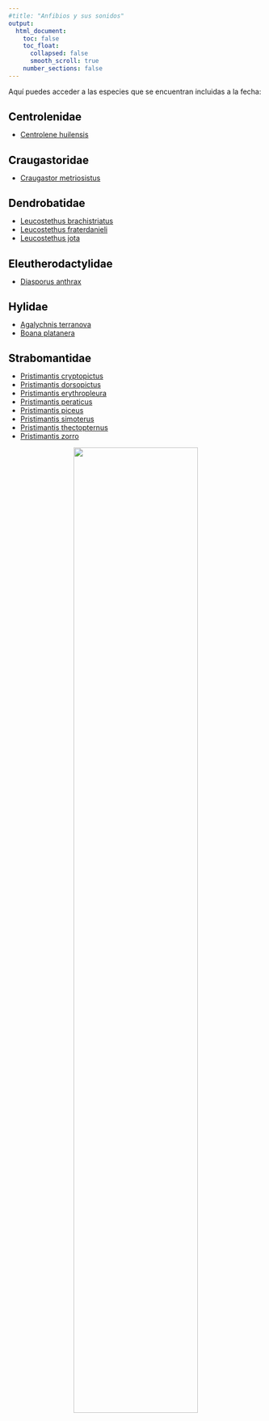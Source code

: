 ```yaml
---
#title: "Anfibios y sus sonidos"
output:
  html_document: 
    toc: false
    toc_float:
      collapsed: false
      smooth_scroll: true
    number_sections: false
---
```


<style>
h1 {
  color: black;
  font-size: 1.5em;
  font-weight: bold;
}
h2 {
  color: black;
}
.title {
  font-size: 1.5em;
  color: black;
  font-weight: bold;
}
.author {
  font-size: 1.5em;
  color: black;
}
.date {
  font-size: 1.2em;
  color: gray;
}
/* Estilo para justificar el texto */
p {
  text-align: justify;
}

</style>


Aquí puedes acceder a las especies que se encuentran incluidas a la fecha:

# Centrolenidae
- [Centrolene huilensis](./species/Centrolene_huilensis.md)

# Craugastoridae
- [Craugastor metriosistus](./species/Craugastor_metriosistus.md)

# Dendrobatidae
- [Leucostethus brachistriatus](./species/Leucostethus_brachistriatus.md)
- [Leucostethus fraterdanieli](./species/Leucostethus_fraterdanieli.md)
- [Leucostethus jota](./species/Leucostethus_jota.md)

# Eleutherodactylidae
- [Diasporus anthrax](./species/Diasporus_anthrax.md)

# Hylidae

- [Agalychnis terranova](./species/Agalychnis_terranova.md)
- [Boana platanera](./species/Boana_platanera.md)

# Strabomantidae

- [Pristimantis cryptopictus](./species/Pristimantis_cryptopictus.md)
- [Pristimantis dorsopictus](./species/Pristimantis_dorsopictus.md)
- [Pristimantis erythropleura](./species/Pristimantis_erythropleura.md)
- [Pristimantis peraticus](./species/Pristimantis_peraticus.md)
- [Pristimantis piceus](./species/Pristimantis_piceus.md)
- [Pristimantis simoterus](./species/Pristimantis_simoterus.md)
- [Pristimantis thectopternus](./species/Pristimantis_thectopternus.md)
- [Pristimantis zorro](./species/Pristimantis_zorro.md)


<div style="font-family: Times; text-align: center;">
	<img src="{{ site.baseurl }}/images/wave_2.png" style="width:70%; max-width: 1000px;">
</div>